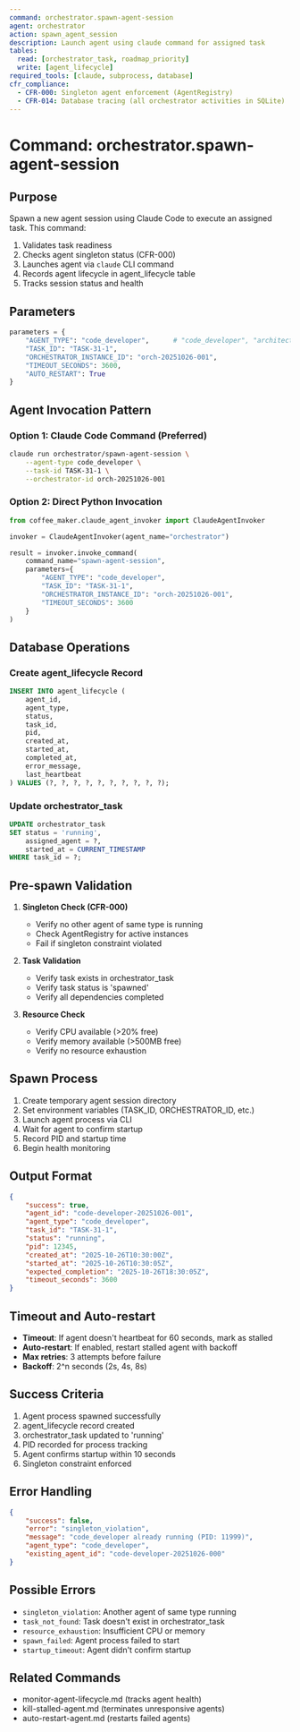```yaml
---
command: orchestrator.spawn-agent-session
agent: orchestrator
action: spawn_agent_session
description: Launch agent using claude command for assigned task
tables:
  read: [orchestrator_task, roadmap_priority]
  write: [agent_lifecycle]
required_tools: [claude, subprocess, database]
cfr_compliance:
  - CFR-000: Singleton agent enforcement (AgentRegistry)
  - CFR-014: Database tracing (all orchestrator activities in SQLite)
---
```


# Command: orchestrator.spawn-agent-session

## Purpose

Spawn a new agent session using Claude Code to execute an assigned task. This command:
1. Validates task readiness
2. Checks agent singleton status (CFR-000)
3. Launches agent via `claude` CLI command
4. Records agent lifecycle in agent_lifecycle table
5. Tracks session status and health

## Parameters

```python
parameters = {
    "AGENT_TYPE": "code_developer",      # "code_developer", "architect", etc.
    "TASK_ID": "TASK-31-1",
    "ORCHESTRATOR_INSTANCE_ID": "orch-20251026-001",
    "TIMEOUT_SECONDS": 3600,
    "AUTO_RESTART": True
}
```

## Agent Invocation Pattern

### Option 1: Claude Code Command (Preferred)

```bash
claude run orchestrator/spawn-agent-session \
    --agent-type code_developer \
    --task-id TASK-31-1 \
    --orchestrator-id orch-20251026-001
```

### Option 2: Direct Python Invocation

```python
from coffee_maker.claude_agent_invoker import ClaudeAgentInvoker

invoker = ClaudeAgentInvoker(agent_name="orchestrator")

result = invoker.invoke_command(
    command_name="spawn-agent-session",
    parameters={
        "AGENT_TYPE": "code_developer",
        "TASK_ID": "TASK-31-1",
        "ORCHESTRATOR_INSTANCE_ID": "orch-20251026-001",
        "TIMEOUT_SECONDS": 3600
    }
)
```

## Database Operations

### Create agent_lifecycle Record

```sql
INSERT INTO agent_lifecycle (
    agent_id,
    agent_type,
    status,
    task_id,
    pid,
    created_at,
    started_at,
    completed_at,
    error_message,
    last_heartbeat
) VALUES (?, ?, ?, ?, ?, ?, ?, ?, ?, ?);
```

### Update orchestrator_task

```sql
UPDATE orchestrator_task
SET status = 'running',
    assigned_agent = ?,
    started_at = CURRENT_TIMESTAMP
WHERE task_id = ?;
```

## Pre-spawn Validation

1. **Singleton Check (CFR-000)**
   - Verify no other agent of same type is running
   - Check AgentRegistry for active instances
   - Fail if singleton constraint violated

2. **Task Validation**
   - Verify task exists in orchestrator_task
   - Verify task status is 'spawned'
   - Verify all dependencies completed

3. **Resource Check**
   - Verify CPU available (>20% free)
   - Verify memory available (>500MB free)
   - Verify no resource exhaustion

## Spawn Process

1. Create temporary agent session directory
2. Set environment variables (TASK_ID, ORCHESTRATOR_ID, etc.)
3. Launch agent process via CLI
4. Wait for agent to confirm startup
5. Record PID and startup time
6. Begin health monitoring

## Output Format

```json
{
    "success": true,
    "agent_id": "code-developer-20251026-001",
    "agent_type": "code_developer",
    "task_id": "TASK-31-1",
    "status": "running",
    "pid": 12345,
    "created_at": "2025-10-26T10:30:00Z",
    "started_at": "2025-10-26T10:30:05Z",
    "expected_completion": "2025-10-26T18:30:05Z",
    "timeout_seconds": 3600
}
```

## Timeout and Auto-restart

- **Timeout**: If agent doesn't heartbeat for 60 seconds, mark as stalled
- **Auto-restart**: If enabled, restart stalled agent with backoff
- **Max retries**: 3 attempts before failure
- **Backoff**: 2^n seconds (2s, 4s, 8s)

## Success Criteria

1. Agent process spawned successfully
2. agent_lifecycle record created
3. orchestrator_task updated to 'running'
4. PID recorded for process tracking
5. Agent confirms startup within 10 seconds
6. Singleton constraint enforced

## Error Handling

```json
{
    "success": false,
    "error": "singleton_violation",
    "message": "code_developer already running (PID: 11999)",
    "agent_type": "code_developer",
    "existing_agent_id": "code-developer-20251026-000"
}
```

## Possible Errors

- `singleton_violation`: Another agent of same type running
- `task_not_found`: Task doesn't exist in orchestrator_task
- `resource_exhaustion`: Insufficient CPU or memory
- `spawn_failed`: Agent process failed to start
- `startup_timeout`: Agent didn't confirm startup

## Related Commands

- monitor-agent-lifecycle.md (tracks agent health)
- kill-stalled-agent.md (terminates unresponsive agents)
- auto-restart-agent.md (restarts failed agents)
